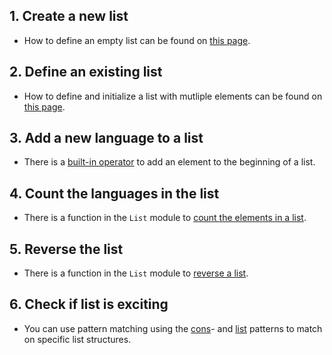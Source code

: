 ## 1. Create a new list

- How to define an empty list can be found on [this page][create-and-initialize].

## 2. Define an existing list

- How to define and initialize a list with mutliple elements can be found on [this page][create-and-initialize].

## 3. Add a new language to a list

- There is a [built-in operator][cons] to add an element to the beginning of a list.

## 4. Count the languages in the list

- There is a function in the `List` module to [count the elements in a list][length].

## 5. Reverse the list

- There is a function in the `List` module to [reverse a list][reverse].

## 6. Check if list is exciting

- You can use pattern matching using the [cons][cons-pattern]- and [list][list-pattern] patterns to match on specific list structures.

[create-and-initialize]: https://docs.microsoft.com/en-us/dotnet/fsharp/language-reference/lists#creating-and-initializing-lists
[module]: https://msdn.microsoft.com/visualfsharpdocs/conceptual/collections.list-module-%5Bfsharp%5D?f=255&MSPPError=-2147217396
[reverse]: https://msdn.microsoft.com/visualfsharpdocs/conceptual/list.rev%5B%27t%5D-function-%5Bfsharp%5D?f=255&MSPPError=-2147217396
[length]: https://msdn.microsoft.com/nl-nl/visualfsharpdocs/conceptual/list.length%5b't%5d-function-%5bfsharp%5d
[head]: https://msdn.microsoft.com/nl-nl/visualfsharpdocs/conceptual/list.head%5B%27t%5D-function-%5Bfsharp%5D?f=255&MSPPError=-2147217396
[cons]: https://docs.microsoft.com/en-us/dotnet/fsharp/language-reference/lists#operators-for-working-with-lists
[cons-pattern]: https://docs.microsoft.com/en-us/dotnet/fsharp/language-reference/pattern-matching#cons-pattern
[list-pattern]: https://docs.microsoft.com/en-us/dotnet/fsharp/language-reference/pattern-matching#list-pattern
